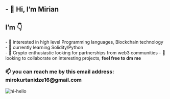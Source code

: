 <h2>- 👋 Hi, I’m Mirian </h2>
<h2>  I’m 👇 </h2>
- 👀 interested in high level Programming languages, Blockchain technology <br>
- 🌱 currently learning Solidity/Python <br>
- 🚀 Crypto enthusiastic looking for partnerships from web3 communities
- 💞️ looking to collaborate on interesting projects, <b> feel free to dm me </b> <br>
<h3>📫 you can reach me  by this email address: mirokurtanidze16@gmail.com </h3>

![hi-hello](https://user-images.githubusercontent.com/68108917/170674086-56358049-3a22-4b5b-8ef1-aacae010fc6d.gif)
